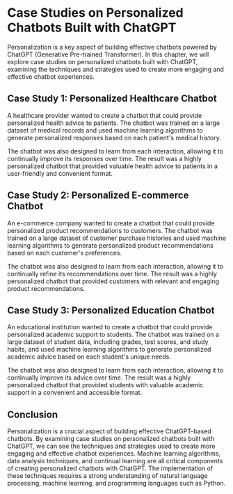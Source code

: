 Case Studies on Personalized Chatbots Built with ChatGPT
========================================================================================================

Personalization is a key aspect of building effective chatbots powered by ChatGPT (Generative Pre-trained Transformer). In this chapter, we will explore case studies on personalized chatbots built with ChatGPT, examining the techniques and strategies used to create more engaging and effective chatbot experiences.

Case Study 1: Personalized Healthcare Chatbot
---------------------------------------------

A healthcare provider wanted to create a chatbot that could provide personalized health advice to patients. The chatbot was trained on a large dataset of medical records and used machine learning algorithms to generate personalized responses based on each patient's medical history.

The chatbot was also designed to learn from each interaction, allowing it to continually improve its responses over time. The result was a highly personalized chatbot that provided valuable health advice to patients in a user-friendly and convenient format.

Case Study 2: Personalized E-commerce Chatbot
---------------------------------------------

An e-commerce company wanted to create a chatbot that could provide personalized product recommendations to customers. The chatbot was trained on a large dataset of customer purchase histories and used machine learning algorithms to generate personalized product recommendations based on each customer's preferences.

The chatbot was also designed to learn from each interaction, allowing it to continually refine its recommendations over time. The result was a highly personalized chatbot that provided customers with relevant and engaging product recommendations.

Case Study 3: Personalized Education Chatbot
--------------------------------------------

An educational institution wanted to create a chatbot that could provide personalized academic support to students. The chatbot was trained on a large dataset of student data, including grades, test scores, and study habits, and used machine learning algorithms to generate personalized academic advice based on each student's unique needs.

The chatbot was also designed to learn from each interaction, allowing it to continually improve its advice over time. The result was a highly personalized chatbot that provided students with valuable academic support in a convenient and accessible format.

Conclusion
----------

Personalization is a crucial aspect of building effective ChatGPT-based chatbots. By examining case studies on personalized chatbots built with ChatGPT, we can see the techniques and strategies used to create more engaging and effective chatbot experiences. Machine learning algorithms, data analysis techniques, and continual learning are all critical components of creating personalized chatbots with ChatGPT. The implementation of these techniques requires a strong understanding of natural language processing, machine learning, and programming languages such as Python.
